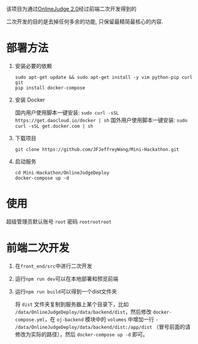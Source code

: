 该项目为通过[OnlineJudge 2.0](https://github.com/QingdaoU/OnlineJudge)经过前端二次开发得到的

二次开发的目的是去掉任何多余的功能, 只保留最精简最核心的内容.

# 部署方法



1. 安装必要的依赖

   ```
   sudo apt-get update && sudo apt-get install -y vim python-pip curl git
   pip install docker-compose
   ```

2. 安装 Docker

   国内用户使用脚本一键安装: `sudo curl -sSL https://get.daocloud.io/docker | sh`
   国外用户使用脚本一键安装: `sudo curl -sSL get.docker.com | sh`

3. 下载项目

   ```
   git clone https://github.com/JFJeffreyWang/Mini-Hackathon.git
   ```

4. 启动服务

   ```
   cd Mini-Hackathon/OnlineJudgeDeploy
   docker-compose up -d
   ```
# 使用

   超级管理员默认账号 `root` 密码 `rootrootroot`

# 前端二次开发

1. 在`front_end/src`中进行二次开发

2. 运行`npm run dev`可以在本地部署和预览前端

3. 运行`npm run build`可以得到一个dist文件夹

   将 `dist` 文件夹复制到服务器上某个目录下，比如 `/data/OnlineJudgeDeploy/data/backend/dist`，然后修改 `docker-compose.yml`，在 `oj-backend` 模块中的 `volumes` 中增加一行 `- /data/OnlineJudgeDeploy/data/backend/dist:/app/dist` （冒号前面的请修改为实际的路径），然后 `docker-compose up -d` 即可。